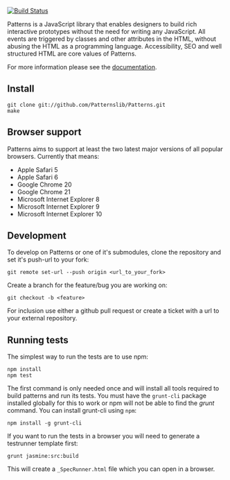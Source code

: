 [![Build Status](https://travis-ci.org/Patternslib/Patterns.png?branch=master)](https://travis-ci.org/Patternslib/Patterns)

Patterns is a JavaScript library that enables designers to build rich
interactive prototypes without the need for writing any JavaScript. All events
are triggered by classes and other attributes in the HTML, without abusing the
HTML as a programming language. Accessibility, SEO and well structured HTML are
core values of Patterns.

For more information please see the [documentation](http://patterns.readthedocs.org/).

Install
-------

    git clone git://github.com/Patternslib/Patterns.git
    make

Browser support
---------------

Patterns aims to support at least the two latest major versions of all popular browsers.
Currently that means:

* Apple Safari 5
* Apple Safari 6
* Google Chrome 20
* Google Chrome 21
* Microsoft Internet Explorer 8
* Microsoft Internet Explorer 9
* Microsoft Internet Explorer 10

Development
-----------

To develop on Patterns or one of it's submodules, clone the repository
and set it's push-url to your fork:

    git remote set-url --push origin <url_to_your_fork>

Create a branch for the feature/bug you are working on:

    git checkout -b <feature>

For inclusion use either a github pull request or create a ticket with
a url to your external repository.

Running tests
-------------

The simplest way to run the tests are to use npm:

    npm install
    npm test

The first command is only needed once and will install all tools required to 
build patterns and run its tests. You must have the `grunt-cli` package
installed globally for this to work or npm will not be able to find the
*grunt* command. You can install grunt-cli using `npm`:

    npm install -g grunt-cli

If you want to run the tests in a browser you will need to generate a
testrunner template first:

    grunt jasmine:src:build

This will create a `_SpecRunner.html` file which you can open in a browser.
